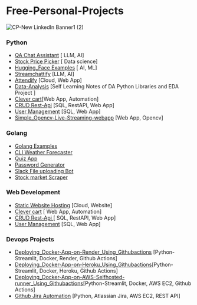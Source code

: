 # Free-Personal-Projects

![CP-New LinkedIn Banner1 (2)](https://github.com/CareerPod/Free-Personal-Projects/assets/71755586/b4ea15bc-a0e0-46ae-980b-c337880c02ed)

### Python
- [QA Chat Assistant](https://github.com/Raghul-M/Q-A_Chat_Assistant) [ LLM, AI]
- [Stock Price Picker](https://github.com/Raghul-M/Stock-price)  [ Data science]
- [Hugging_Face Examples](https://github.com/Raghul-M/Hugging_Face/) [ AI, ML]
- [Streamchattify](https://github.com/Raghul-M/StreamChatify) [LLM, AI]
- [Attendify](https://github.com/Raghul-M/Attendify) [Cloud, Web App]
- [Data-Analysis](https://github.com/Raghul-M/Data-Analysis-with-Jupyternotebook-Python) [Self Learning Notes of DA Python Libraries and EDA Project ]
- [Clever cart](https://github.com/Raghul-M/Clever-Cart)[Web App, Automation]
- [CRUD Rest-Api](https://github.com/Raghul-M/CRUD-Rest_api)  [SQL, RestAPI, Web App]
- [User Management](https://github.com/Raghul-M/User-Management_System) [SQL, Web App]
- [Simple_Opencv-Live-Streaming-webapp](https://github.com/Raghul-M/Simple_Opencv-Live-Streaming-webapp) [Web App, Opencv]
### Golang 
- [Golang Examples](https://github.com/Raghul-M/Golang)
- [CLI Weather Forecaster](https://github.com/Raghul-M/Go-Lang-Projects/tree/main/CLI%20-%20Weather%20Forecaster)
- [Quiz App](https://github.com/Raghul-M/Go-Lang-Projects/tree/main/Go_quiz_app)
- [Password Generator](https://github.com/Raghul-M/Go-Lang-Projects/tree/main/Password-Generator)
- [Slack File uploading Bot](https://github.com/Raghul-M/Go-Lang-Projects/tree/main/slack-file-bot)
- [Stock market Scraper](https://github.com/Raghul-M/Go-Lang-Projects/tree/main/stock_market_scraper)

### Web Development
- [Static Website Hosting](https://github.com/Raghul-M/Azure-Static-Website-Hosting) [Cloud, Website]
- [Clever cart](https://github.com/Raghul-M/Clever-Cart) [ Web App, Automation]
- [CRUD Rest-Api ](https://github.com/Raghul-M/CRUD-Rest_api)  [ SQL, RestAPI, Web App]
- [User Management](https://github.com/Raghul-M/User-Management_System) [SQL, Web App]

### Devops Projects
- [Deploying_Docker-App-on-Render_Using_Githubactions](https://github.com/Raghul-M/Deploying_Docker-App-on-Render_Using_Githubactions) [Python-Streamlit, Docker, Render, Github Actions]
- [Deploying_Docker-App-on-Heroku_Using_Githubactions](https://github.com/Raghul-M/Python-Github_Actions-Heroku)[Python-Streamlit, Docker, Heroku, Github Actions]
- [Deploying_Docker-App-on-AWS-Selfhosted-runner_Using_Githubactions](https://github.com/Raghul-M/Docker_Github-Actions_AWS-App)[Python-Streamlit, Docker, AWS EC2, Github Actions]
- [Github Jira Automation](https://github.com/Raghul-M/GitHub-Jira_Automation-Flask-Application) [Python, Atlassian Jira, AWS EC2, REST API]